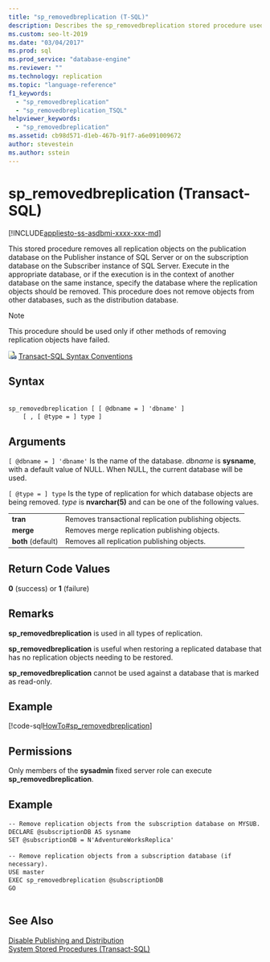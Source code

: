 ```yaml
---
title: "sp_removedbreplication (T-SQL)"
description: Describes the sp_removedbreplication stored procedure used to remove all replication objects on the publication database for SQL Server replication.
ms.custom: seo-lt-2019
ms.date: "03/04/2017"
ms.prod: sql
ms.prod_service: "database-engine"
ms.reviewer: ""
ms.technology: replication
ms.topic: "language-reference"
f1_keywords: 
  - "sp_removedbreplication"
  - "sp_removedbreplication_TSQL"
helpviewer_keywords: 
  - "sp_removedbreplication"
ms.assetid: cb98d571-d1eb-467b-91f7-a6e091009672
author: stevestein
ms.author: sstein
---
```

# sp_removedbreplication (Transact-SQL)
[!INCLUDE[appliesto-ss-asdbmi-xxxx-xxx-md](../../includes/appliesto-ss-asdbmi-xxxx-xxx-md.md)]

  This stored procedure removes all replication objects on the publication database on the Publisher instance of SQL Server or on the subscription database on the Subscriber instance of SQL Server. Execute in the appropriate database, or if the execution is in the context of another database on the same instance, specify the database where the replication objects should be removed. This procedure does not remove objects from other databases, such as the distribution database.  
  
> [!NOTE]  
>  This procedure should be used only if other methods of removing replication objects have failed.  
  
 ![Topic link icon](../../database-engine/configure-windows/media/topic-link.gif "Topic link icon") [Transact-SQL Syntax Conventions](../../t-sql/language-elements/transact-sql-syntax-conventions-transact-sql.md)  
  
## Syntax  
  
```  
  
sp_removedbreplication [ [ @dbname = ] 'dbname' ]  
    [ , [ @type = ] type ]   
```  
  
## Arguments  
`[ @dbname = ] 'dbname'`
 Is the name of the database. *dbname* is **sysname**, with a default value of NULL. When NULL, the current database will be used.  
  
`[ @type = ] type`
 Is the type of replication for which database objects are being removed. *type* is **nvarchar(5)** and can be one of the following values.  
  
|||  
|-|-|  
|**tran**|Removes transactional replication publishing objects.|  
|**merge**|Removes merge replication publishing objects.|  
|**both** (default)|Removes all replication publishing objects.|  
  
## Return Code Values  
 **0** (success) or **1** (failure)  
  
## Remarks  
 **sp_removedbreplication** is used in all types of replication.  
  
 **sp_removedbreplication** is useful when restoring a replicated database that has no replication objects needing to be restored.  
  
 **sp_removedbreplication** cannot be used against a database that is marked as read-only.  
  
## Example  
 [!code-sql[HowTo#sp_removedbreplication](../../relational-databases/replication/codesnippet/tsql/sp-removedbreplication-t_1.sql)]  
  
## Permissions  
 Only members of the **sysadmin** fixed server role can execute **sp_removedbreplication**.  
  
## Example  
  
```  
-- Remove replication objects from the subscription database on MYSUB.  
DECLARE @subscriptionDB AS sysname  
SET @subscriptionDB = N'AdventureWorksReplica'  
  
-- Remove replication objects from a subscription database (if necessary).  
USE master  
EXEC sp_removedbreplication @subscriptionDB  
GO  
  
```  
  
## See Also  
 [Disable Publishing and Distribution](../../relational-databases/replication/disable-publishing-and-distribution.md)   
 [System Stored Procedures &#40;Transact-SQL&#41;](../../relational-databases/system-stored-procedures/system-stored-procedures-transact-sql.md)  
  
  
